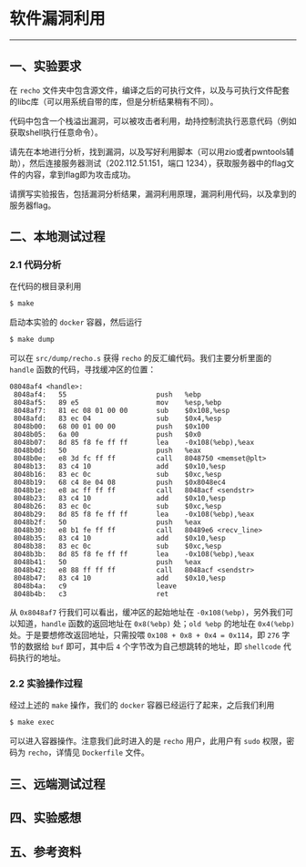 #  软件漏洞利用

---

## 一、实验要求

在 `recho` 文件夹中包含源文件，编译之后的可执行文件，以及与可执行文件配套的libc库（可以用系统自带的库，但是分析结果稍有不同）。

代码中包含一个栈溢出漏洞，可以被攻击者利用，劫持控制流执行恶意代码（例如获取shell执行任意命令）。

请先在本地进行分析，找到漏洞，以及写好利用脚本（可以用zio或者pwntools辅助），然后连接服务器测试（202.112.51.151，端口 1234），获取服务器中的flag文件的内容，拿到flag即为攻击成功。

请撰写实验报告，包括漏洞分析结果，漏洞利用原理，漏洞利用代码，以及拿到的服务器flag。



## 二、本地测试过程

### 2.1 代码分析

在代码的根目录利用

```bash
$ make
```

启动本实验的 `docker` 容器，然后运行

```bash
$ make dump
```

可以在 `src/dump/recho.s` 获得 `recho` 的反汇编代码。我们主要分析里面的 `handle` 函数的代码，寻找缓冲区的位置：

```assembly
08048af4 <handle>:
 8048af4:	55                   	push   %ebp
 8048af5:	89 e5                	mov    %esp,%ebp
 8048af7:	81 ec 08 01 00 00    	sub    $0x108,%esp
 8048afd:	83 ec 04             	sub    $0x4,%esp
 8048b00:	68 00 01 00 00       	push   $0x100
 8048b05:	6a 00                	push   $0x0
 8048b07:	8d 85 f8 fe ff ff    	lea    -0x108(%ebp),%eax
 8048b0d:	50                   	push   %eax
 8048b0e:	e8 3d fc ff ff       	call   8048750 <memset@plt>
 8048b13:	83 c4 10             	add    $0x10,%esp
 8048b16:	83 ec 0c             	sub    $0xc,%esp
 8048b19:	68 c4 8e 04 08       	push   $0x8048ec4
 8048b1e:	e8 ac ff ff ff       	call   8048acf <sendstr>
 8048b23:	83 c4 10             	add    $0x10,%esp
 8048b26:	83 ec 0c             	sub    $0xc,%esp
 8048b29:	8d 85 f8 fe ff ff    	lea    -0x108(%ebp),%eax
 8048b2f:	50                   	push   %eax
 8048b30:	e8 b1 fe ff ff       	call   80489e6 <recv_line>
 8048b35:	83 c4 10             	add    $0x10,%esp
 8048b38:	83 ec 0c             	sub    $0xc,%esp
 8048b3b:	8d 85 f8 fe ff ff    	lea    -0x108(%ebp),%eax
 8048b41:	50                   	push   %eax
 8048b42:	e8 88 ff ff ff       	call   8048acf <sendstr>
 8048b47:	83 c4 10             	add    $0x10,%esp
 8048b4a:	c9                   	leave  
 8048b4b:	c3                   	ret    
```

从 `0x8048af7` 行我们可以看出，缓冲区的起始地址在 `-0x108(%ebp)`，另外我们可以知道，`handle` 函数的返回地址在 `0x8(%ebp)` 处；`old %ebp` 的地址在 `0x4(%ebp)` 处。于是要想修改返回地址，只需投喂 `0x108 + 0x8 + 0x4 = 0x114`，即 `276` 字节的数据给 `buf` 即可，其中后 `4` 个字节改为自己想跳转的地址，即 `shellcode` 代码执行的地址。

### 2.2 实验操作过程

经过上述的 `make` 操作，我们的 `docker` 容器已经运行了起来，之后我们利用

```bash
$ make exec
```

可以进入容器操作。注意我们此时进入的是 `recho` 用户，此用户有 `sudo` 权限，密码为 `recho`，详情见 `Dockerfile` 文件。



## 三、远端测试过程



## 四、实验感想



## 五、参考资料

